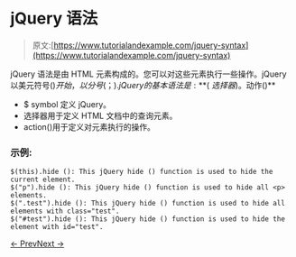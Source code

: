# jQuery 语法

> 原文:[https://www.tutorialandexample.com/jquery-syntax](https://www.tutorialandexample.com/jquery-syntax)

jQuery 语法是由 HTML 元素构成的。您可以对这些元素执行一些操作。jQuery 以美元符号($)开始，以分号(；).jQuery 的基本语法是: **$( *选择器*)。动作()**

*   $ symbol 定义 jQuery。
*   选择器用于定义 HTML 文档中的查询元素。
*   action()用于定义对元素执行的操作。

### 示例:

```
$(this).hide (): This jQuery hide () function is used to hide the current element.
$("p").hide (): This jQuery hide () function is used to hide all <p> elements.
$(".test").hide (): This jQuery hide () function is used to hide all elements with class="test".
$("#test").hide (): This jQuery hide () function is used to hide the element with id="test".
```

[← Prev](https://www.tutorialandexample.com/how-to-use-jquery)[Next →](https://www.tutorialandexample.com/jquery-example)